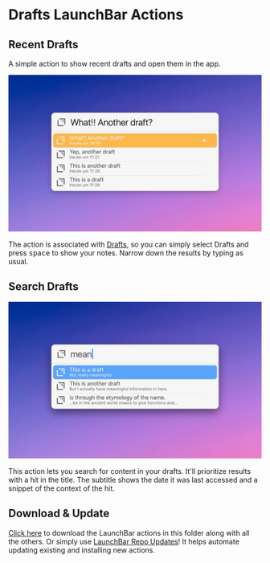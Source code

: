 # Drafts LaunchBar Actions 


## Recent Drafts 

A simple action to show recent drafts and open them in the app.

<img src="01.jpg" width="726"/>

The action is associated with [Drafts](https://getdrafts.com/), so you can simply select Drafts and press <kbd>space</kbd> to show your notes. Narrow down the results by typing as usual.


## Search Drafts

<img src="02.jpg" width="726"/>

This action lets you search for content in your drafts. It'll prioritize results with a hit in the title. The subtitle shows the date it was last accessed and a snippet of the context of the hit.

## Download & Update

[Click here](https://github.com/Ptujec/LaunchBar/archive/refs/heads/master.zip) to download the LaunchBar actions in this folder along with all the others. Or simply use [LaunchBar Repo Updates](https://github.com/Ptujec/LaunchBar/tree/master/LB-Repo-Updates#launchbar-repo-updates-action)! It helps automate updating existing and installing new actions.